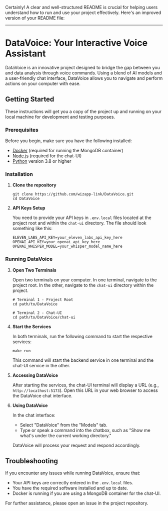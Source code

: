 Certainly! A clear and well-structured README is crucial for helping users understand how to run and use your project effectively. Here's an improved version of your README file:

---

# DataVoice: Your Interactive Voice Assistant

DataVoice is an innovative project designed to bridge the gap between you and data analysis through voice commands. Using a blend of AI models and a user-friendly chat interface, DataVoice allows you to navigate and perform actions on your computer with ease.

## Getting Started

These instructions will get you a copy of the project up and running on your local machine for development and testing purposes.

### Prerequisites

Before you begin, make sure you have the following installed:
- [Docker](https://www.docker.com/get-started) (required for running the MongoDB container)
- [Node.js](https://nodejs.org/en/) (required for the chat-UI)
- [Python](https://www.python.org/) version 3.8 or higher

### Installation

1. **Clone the repository**

    ```
    git clone https://github.com/wizapp-link/DataVoice.git
    cd DataVoice
    ```

2. **API Keys Setup**

    You need to provide your API keys in `.env.local` files located at the project root and within the `chat-ui` directory. The file should look something like this:

    ```
    ELEVEN_LABS_API_KEY=your_eleven_labs_api_key_here
    OPENAI_API_KEY=your_openai_api_key_here
    OPENAI_WHISPER_MODEL=your_whisper_model_name_here
    ```

### Running DataVoice

3. **Open Two Terminals**

    Open two terminals on your computer. In one terminal, navigate to the project root. In the other, navigate to the `chat-ui` directory within the project.

    ```
    # Terminal 1 - Project Root
    cd path/to/DataVoice

    # Terminal 2 - Chat-UI
    cd path/to/DataVoice/chat-ui
    ```

4. **Start the Services**

    In both terminals, run the following command to start the respective services:

    ```
    make run
    ```

    This command will start the backend service in one terminal and the chat-UI service in the other.

5. **Accessing DataVoice**

    After starting the services, the chat-UI terminal will display a URL (e.g., `http://localhost:5173`). Open this URL in your web browser to access the DataVoice chat interface.

6. **Using DataVoice**

    In the chat interface:
    - Select "DataVoice" from the "Models" tab.
    - Type or speak a command into the chatbox, such as "Show me what's under the current working directory."

    DataVoice will process your request and respond accordingly.

## Troubleshooting

If you encounter any issues while running DataVoice, ensure that:
- Your API keys are correctly entered in the `.env.local` files.
- You have the required software installed and up to date.
- Docker is running if you are using a MongoDB container for the chat-UI.

For further assistance, please open an issue in the project repository.